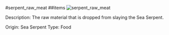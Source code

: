 #serpent_raw_meat
##items
![serpent_raw_meat](https://dragon-force-studio.com/images/EF_wiki/serpent_raw_meat.png)

Description:   The raw material that is dropped from slaying the Sea Serpent.

Origin:  Sea Serpent
Type:  Food
